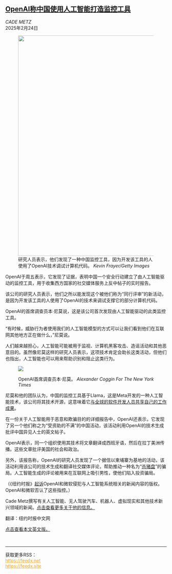 <!--1740361021000-->
[OpenAI称中国使用人工智能打造监控工具](https://cn.nytimes.com/technology/20250224/openai-chinese-surveillance/)
------

<address>CADE METZ</address><time pudate="2025-02-24 09:14:19" datetime="2025-02-24 09:14:19">2025年2月24日</time><figure><img src="https://images.weserv.nl/?url=static01.nyt.com/images/2025/02/21/multimedia/21OPENAI-CHINA-vcpk/21OPENAI-CHINA-vcpk-master1050.jpg" width="1050" height="689"><figcaption>研究人员表示，他们发现了一种中国监控工具，因为开发该工具的人使用了OpenAI技术调试计算机代码。 <cite>Kevin Frayer/Getty Images</cite></figcaption></figure><section><p>OpenAI于周五表示，它发现了证据，表明中国一个安全行动建立了由人工智能驱动的监控工具，用于收集西方国家的社交媒体服务上反中帖子的实时报告。</p><p>该公司的研究人员表示，他们之所以能发现这个被他们称为“同行评审”的新活动，是因为开发该工具的人使用了OpenAI的技术来调试支撑它的部分计算机代码。</p><p>OpenAI的首席调查员本·尼莫说，这是该公司首次发现由人工智能驱动的此类监控工具。</p><p>“有时候，威胁行为者使用我们的人工智能模型的方式可以让我们看到他们在互联网其他地方正在做什么，”尼莫说。</p><p>人们越来越担心，人工智能可能被用于监视、计算机黑客攻击、造谣活动和其他恶意目的。虽然像尼莫这样的研究人员表示，这项技术肯定会助长这类活动，但他们也指出，人工智能也可以用来帮助识别和阻止这类行为。</p><p><figure><img src="https://images.weserv.nl/?url=static01.nyt.com/images/2025/02/20/multimedia/CHINA-OPENAI-Ben-Nimmo-hwbm/CHINA-OPENAI-Ben-Nimmo-hwbm-jumbo.jpg"></p><figcaption>OpenAI首席调查员本·尼莫。 <cite>Alexander Coggin For The New York Times</cite></figcaption></figure><p>尼莫和他的团队认为，中国的监控工具基于Llama，这是Meta开发的一种人工智能技术，该公司将其技术开源，这意味着它<a href="https://www.nytimes.com/2023/05/18/technology/ai-meta-open-source.html">与全球的软件开发人员共享自己的工作</a><a href="https://www.nytimes.com/2023/05/18/technology/ai-meta-open-source.html">成果</a>。</p><p>在一份关于人工智能用于恶意和欺骗目的的详细报告中，OpenAI还表示，它发现了另一个他们称之为“受资助的不满”的中国活动，该活动利用OpenAI的技术生成批评中国异见人士的英文帖子。</p><p>OpenAI表示，同一个组织使用其技术将文章翻译成西班牙语，然后在拉丁美洲传播。这些文章批评美国的社会和政治。</p><p>另外，该报告称，OpenAI的研究人员发现了一个据信以柬埔寨为基地的活动，该活动利用该公司的技术生成和翻译社交媒体评论，帮助推动一种名为“<a href="https://www.nytimes.com/2025/02/19/magazine/cryptocurrency-scam-kansas-heartland-bank.html" title="Link: https://www.nytimes.com/2025/02/19/magazine/cryptocurrency-scam-kansas-heartland-bank.html">杀猪盘</a>”的骗局。人工智能生成的评论被用来在互联网上吸引男性，使他们陷入投资骗局。</p><p>（《纽约时报》<a href="https://www.nytimes.com/2023/12/27/business/media/new-york-times-open-ai-microsoft-lawsuit.html">起诉</a>OpenAI和微软侵犯与人工智能系统相关的新闻内容的版权。OpenAI和微软否认了这些指控。）</p></section><footer><p>Cade Metz撰写有关人工智能、无人驾驶汽车、机器人、虚拟现实和其他技术新兴领域的新闻。<a rel="nofollow" target="_blank" href="https://www.nytimes.com/by/cade-metz">点击查看更多关于他的信息。</a></p><p>翻译：纽约时报中文网</p><p><a rel="nofollow" target="_blank" href="https://www.nytimes.com/2025/02/21/technology/openai-chinese-surveillance.html">点击查看本文英文版。</a></p></footer><br><hr><div>获取更多RSS：<br><a href="https://feedx.net" style="color:orange" target="_blank">https://feedx.net</a> <br><a href="https://feedx.site" style="color:orange" target="_blank">https://feedx.site</a><br></div>
